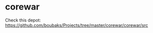 corewar
=======
Check this depot:
https://github.com/boubaks/Projects/tree/master/corewar/corewar/src
